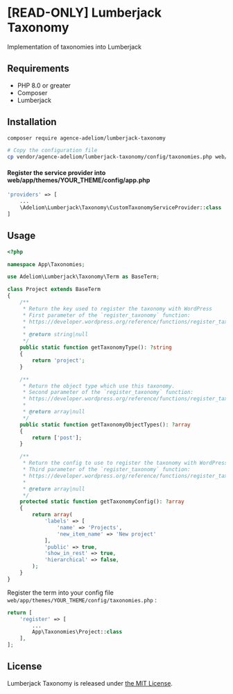 # [READ-ONLY] Lumberjack Taxonomy

Implementation of taxonomies into Lumberjack

## Requirements

* PHP 8.0 or greater
* Composer
* Lumberjack

## Installation

```bash
composer require agence-adeliom/lumberjack-taxonomy

# Copy the configuration file
cp vendor/agence-adeliom/lumberjack-taxonomy/config/taxonomies.php web/app/themes/YOUR_THEME/config/taxonomies.php
```

#### Register the service provider into web/app/themes/YOUR_THEME/config/app.php

```php
'providers' => [
    ...
    \Adeliom\Lumberjack\Taxonomy\CustomTaxonomyServiceProvider::class
]
```

## Usage


```php
<?php

namespace App\Taxonomies;

use Adeliom\Lumberjack\Taxonomy\Term as BaseTerm;

class Project extends BaseTerm
{
    /**
     * Return the key used to register the taxonomy with WordPress
     * First parameter of the `register_taxonomy` function:
     * https://developer.wordpress.org/reference/functions/register_taxonomy/
     *
     * @return string|null
     */
    public static function getTaxonomyType(): ?string
    {
        return 'project';
    }

    /**
     * Return the object type which use this taxonomy.
     * Second parameter of the `register_taxonomy` function:
     * https://developer.wordpress.org/reference/functions/register_taxonomy/
     *
     * @return array|null
     */
    public static function getTaxonomyObjectTypes(): ?array
    {
        return ['post'];
    }

    /**
     * Return the config to use to register the taxonomy with WordPress
     * Third parameter of the `register_taxonomy` function:
     * https://developer.wordpress.org/reference/functions/register_taxonomy/
     *
     * @return array|null
     */
    protected static function getTaxonomyConfig(): ?array
    {
        return array( 
            'labels' => [
                'name' => 'Projects',
                'new_item_name' => 'New project'
            ],
            'public' => true, 
            'show_in_rest' => true,
            'hierarchical' => false, 
        );
    }
}
```

Register the term into your config file `web/app/themes/YOUR_THEME/config/taxonomies.php` :

```php
return [
    'register' => [
        ...
        App\Taxonomies\Project::class
    ],
];
```

## License
Lumberjack Taxonomy is released under [the MIT License](LICENSE).
